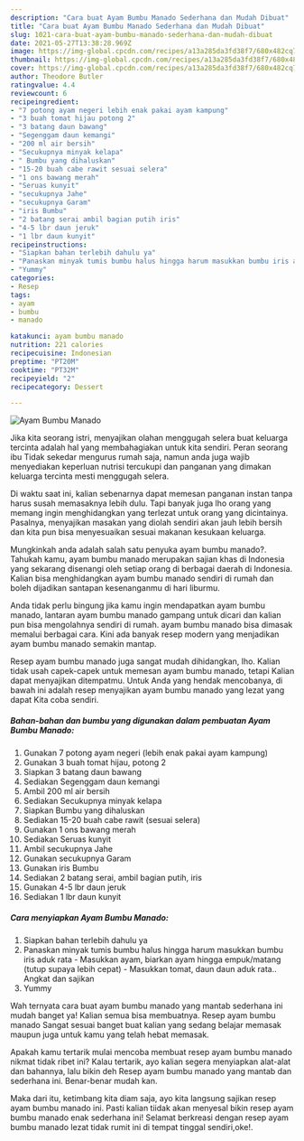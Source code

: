 ```yaml
---
description: "Cara buat Ayam Bumbu Manado Sederhana dan Mudah Dibuat"
title: "Cara buat Ayam Bumbu Manado Sederhana dan Mudah Dibuat"
slug: 1021-cara-buat-ayam-bumbu-manado-sederhana-dan-mudah-dibuat
date: 2021-05-27T13:38:28.969Z
image: https://img-global.cpcdn.com/recipes/a13a285da3fd38f7/680x482cq70/ayam-bumbu-manado-foto-resep-utama.jpg
thumbnail: https://img-global.cpcdn.com/recipes/a13a285da3fd38f7/680x482cq70/ayam-bumbu-manado-foto-resep-utama.jpg
cover: https://img-global.cpcdn.com/recipes/a13a285da3fd38f7/680x482cq70/ayam-bumbu-manado-foto-resep-utama.jpg
author: Theodore Butler
ratingvalue: 4.4
reviewcount: 6
recipeingredient:
- "7 potong ayam negeri lebih enak pakai ayam kampung"
- "3 buah tomat hijau potong 2"
- "3 batang daun bawang"
- "Segenggam daun kemangi"
- "200 ml air bersih"
- "Secukupnya minyak kelapa"
- " Bumbu yang dihaluskan"
- "15-20 buah cabe rawit sesuai selera"
- "1 ons bawang merah"
- "Seruas kunyit"
- "secukupnya Jahe"
- "secukupnya Garam"
- "iris Bumbu"
- "2 batang serai ambil bagian putih iris"
- "4-5 lbr daun jeruk"
- "1 lbr daun kunyit"
recipeinstructions:
- "Siapkan bahan terlebih dahulu ya"
- "Panaskan minyak tumis bumbu halus hingga harum masukkan bumbu iris aduk rata Masukkan ayam, biarkan ayam hingga empuk/matang (tutup supaya lebih cepat)  Masukkan tomat, daun daun aduk rata.. Angkat dan sajikan"
- "Yummy"
categories:
- Resep
tags:
- ayam
- bumbu
- manado

katakunci: ayam bumbu manado 
nutrition: 221 calories
recipecuisine: Indonesian
preptime: "PT20M"
cooktime: "PT32M"
recipeyield: "2"
recipecategory: Dessert

---
```



![Ayam Bumbu Manado](https://img-global.cpcdn.com/recipes/a13a285da3fd38f7/680x482cq70/ayam-bumbu-manado-foto-resep-utama.jpg)

Jika kita seorang istri, menyajikan olahan menggugah selera buat keluarga tercinta adalah hal yang membahagiakan untuk kita sendiri. Peran seorang ibu Tidak sekedar mengurus rumah saja, namun anda juga wajib menyediakan keperluan nutrisi tercukupi dan panganan yang dimakan keluarga tercinta mesti menggugah selera.

Di waktu  saat ini, kalian sebenarnya dapat memesan panganan instan tanpa harus susah memasaknya lebih dulu. Tapi banyak juga lho orang yang memang ingin menghidangkan yang terlezat untuk orang yang dicintainya. Pasalnya, menyajikan masakan yang diolah sendiri akan jauh lebih bersih dan kita pun bisa menyesuaikan sesuai makanan kesukaan keluarga. 



Mungkinkah anda adalah salah satu penyuka ayam bumbu manado?. Tahukah kamu, ayam bumbu manado merupakan sajian khas di Indonesia yang sekarang disenangi oleh setiap orang di berbagai daerah di Indonesia. Kalian bisa menghidangkan ayam bumbu manado sendiri di rumah dan boleh dijadikan santapan kesenanganmu di hari liburmu.

Anda tidak perlu bingung jika kamu ingin mendapatkan ayam bumbu manado, lantaran ayam bumbu manado gampang untuk dicari dan kalian pun bisa mengolahnya sendiri di rumah. ayam bumbu manado bisa dimasak memalui berbagai cara. Kini ada banyak resep modern yang menjadikan ayam bumbu manado semakin mantap.

Resep ayam bumbu manado juga sangat mudah dihidangkan, lho. Kalian tidak usah capek-capek untuk memesan ayam bumbu manado, tetapi Kalian dapat menyajikan ditempatmu. Untuk Anda yang hendak mencobanya, di bawah ini adalah resep menyajikan ayam bumbu manado yang lezat yang dapat Kita coba sendiri.

<!--inarticleads1-->

##### Bahan-bahan dan bumbu yang digunakan dalam pembuatan Ayam Bumbu Manado:

1. Gunakan 7 potong ayam negeri (lebih enak pakai ayam kampung)
1. Gunakan 3 buah tomat hijau, potong 2
1. Siapkan 3 batang daun bawang
1. Sediakan Segenggam daun kemangi
1. Ambil 200 ml air bersih
1. Sediakan Secukupnya minyak kelapa
1. Siapkan  Bumbu yang dihaluskan
1. Sediakan 15-20 buah cabe rawit (sesuai selera)
1. Gunakan 1 ons bawang merah
1. Sediakan Seruas kunyit
1. Ambil secukupnya Jahe
1. Gunakan secukupnya Garam
1. Gunakan iris Bumbu
1. Sediakan 2 batang serai, ambil bagian putih, iris
1. Gunakan 4-5 lbr daun jeruk
1. Sediakan 1 lbr daun kunyit




<!--inarticleads2-->

##### Cara menyiapkan Ayam Bumbu Manado:

1. Siapkan bahan terlebih dahulu ya
1. Panaskan minyak tumis bumbu halus hingga harum masukkan bumbu iris aduk rata - Masukkan ayam, biarkan ayam hingga empuk/matang (tutup supaya lebih cepat)  - Masukkan tomat, daun daun aduk rata.. Angkat dan sajikan
1. Yummy




Wah ternyata cara buat ayam bumbu manado yang mantab sederhana ini mudah banget ya! Kalian semua bisa membuatnya. Resep ayam bumbu manado Sangat sesuai banget buat kalian yang sedang belajar memasak maupun juga untuk kamu yang telah hebat memasak.

Apakah kamu tertarik mulai mencoba membuat resep ayam bumbu manado nikmat tidak ribet ini? Kalau tertarik, ayo kalian segera menyiapkan alat-alat dan bahannya, lalu bikin deh Resep ayam bumbu manado yang mantab dan sederhana ini. Benar-benar mudah kan. 

Maka dari itu, ketimbang kita diam saja, ayo kita langsung sajikan resep ayam bumbu manado ini. Pasti kalian tiidak akan menyesal bikin resep ayam bumbu manado enak sederhana ini! Selamat berkreasi dengan resep ayam bumbu manado lezat tidak rumit ini di tempat tinggal sendiri,oke!.

